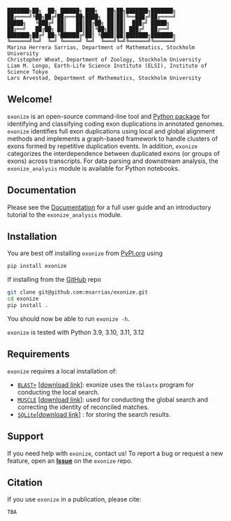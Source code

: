 ```
███████╗██╗  ██╗ ██████╗ ███╗   ██╗██╗███████╗███████╗
██╔════╝╚██╗██╔╝██╔═══██╗████╗  ██║██║╚══███╔╝██╔════╝
█████╗   ╚███╔╝ ██║   ██║██╔██╗ ██║██║  ███╔╝ █████╗
██╔══╝   ██╔██╗ ██║   ██║██║╚██╗██║██║ ███╔╝  ██╔══╝
███████╗██╔╝ ██╗╚██████╔╝██║ ╚████║██║███████╗███████╗
╚══════╝╚═╝  ╚═╝ ╚═════╝ ╚═╝  ╚═══╝╚═╝╚══════╝╚══════╝
Marina Herrera Sarrias, Department of Mathematics, Stockholm University
Christopher Wheat, Department of Zoology, Stockholm University
Liam M. Longo, Earth-Life Science Institute (ELSI), Institute of Science Tokyo
Lars Arvestad, Department of Mathematics, Stockholm University
```

## Welcome!
`exonize` is an open-source command-line tool and [Python package](https://pypi.org/project/exonize/) for identifying and classifying coding exon duplications in annotated genomes. `exonize` identifies full exon duplications using local and global alignment methods and implements a graph-based framework to handle clusters of exons formed by repetitive duplication events. In addition, `exonize` categorizes the interdependence between duplicated exons (or groups of exons) across transcripts. For data parsing and downstream analysis, the `exonize_analysis` module is available for Python notebooks.

## Documentation

Please see the [Documentation](https://msarrias.github.io/exonize/) for a full user guide and an introductory tutorial to the `exonize_analysis` module.

## Installation

You are best off installing `exonize` from [PyPI.org](https://pypi.org/project/Exonize/1.0/) using

```bash
pip install exonize
```

If installing from the [GitHub](https://github.com/msarrias/exonize) repo

```bash
git clone git@github.com:msarrias/exonize.git
cd exonize
pip install .
```

You should now be able to run `exonize -h`.

`exonize` is tested with Python 3.9, 3.10, 3.11, 3.12

## Requirements

`exonize` requires a local installation of:


* [`BLAST+`](https://blast.ncbi.nlm.nih.gov/doc/blast-help/downloadblastdata.html) \[[download link](https://ftp.ncbi.nlm.nih.gov/blast/executables/blast+/LATEST/)\]: exonize uses the `tblastx` program for conducting the local search.  
* [`MUSCLE`](https://www.drive5.com/muscle/) \[[download link](https://github.com/rcedgar/muscle/releases)\]: used for conducting the global search and correcting the identity of reconciled matches.  
* [`SQLite`](https://www.sqlite.org/index.html)[[download link](https://www.sqlite.org/download.html)] : for storing the search results.



## Support

If you need help with `exonize`, contact us! To report a bug or request a new feature, open an **[Issue](https://github.com/msarrias/exonize/issues)** on the `exonize` repo.

## Citation

If you use `exonize` in a publication, please cite:
```
TBA
```

